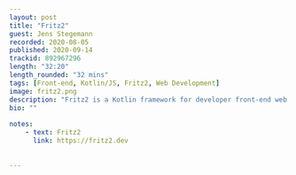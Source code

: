 ```yaml
---
layout: post
title: "Fritz2"
guest: Jens Stegemann
recorded: 2020-08-05
published: 2020-09-14
trackid: 892967296
length: "32:20"
length_rounded: "32 mins"
tags: [Front-end, Kotlin/JS, Fritz2, Web Development]
image: fritz2.png
description: "Fritz2 is a Kotlin framework for developer front-end web applications. Written entirely in Kotlin and targeting JavaScript, Fritz2 takes a reactive approach to development. In this episode we sit down with the authors to learn more about the framework."
bio: ""
     
notes: 
    - text: Fritz2
      link: https://fritz2.dev
      
     
---
```



